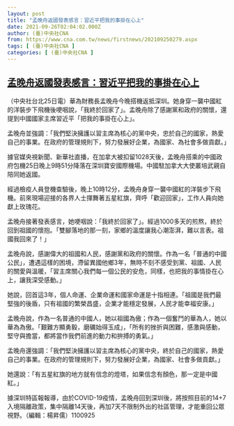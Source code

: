 ```yaml
---
layout: post
title: "孟晚舟返國發表感言：習近平把我的事掛在心上"
date: 2021-09-26T02:04:02.000Z
author: (臺)中央社CNA
from: https://www.cna.com.tw/news/firstnews/202109250279.aspx
tags: [ (臺)中央社CNA ]
categories: [ (臺)中央社CNA ]
---
```

<!--1632621842000-->
[孟晚舟返國發表感言：習近平把我的事掛在心上](https://www.cna.com.tw/news/firstnews/202109250279.aspx)
------

<div>
<div></div><div class="paragraph"><p>（中央社台北25日電）華為財務長孟晚舟今晚搭機返抵深圳。她身穿一襲中國紅的洋裝步下飛機後哽咽說，「我終於回家了」。孟晚舟除了感謝黨和政府的關懷，還提到中國國家主席習近平「把我的事掛在心上」。</p><p>孟晚舟並強調：「我們堅決擁護以習主席為核心的黨中央，忠於自己的國家，熱愛自己的事業。在政府的管理規則下，努力發展好企業，為國家、為社會多做貢獻。」</p><p>據官媒央視新聞、新華社直播，在加拿大被扣留1028天後，孟晚舟搭乘的中國政府包機25日晚上9時51分降落在深圳寶安國際機場。中國駐加拿大大使叢培武親自陪同她返國。</p><p>經過檢疫人員登機查驗後，晚上10時12分，孟晚舟身穿一襲中國紅的洋裝步下飛機。前來現場迎接的各界人士揮舞著五星紅旗，齊呼「歡迎回家」，工作人員向她獻上玫瑰花。</p><p>孟晚舟接著發表感言，她哽咽說：「我終於回家了」。經過1000多天的煎熬，終於回到祖國的懷抱。「雙腳落地的那一刻，家鄉的溫度讓我心潮澎湃，難以言表。祖國我回來了！」</p><p>孟晚舟說，感謝偉大的祖國和人民，感謝黨和政府的關懷。作為一名「普通的中國公民」，遭遇這樣的困境，滯留異國他鄉3年，無時不刻不感受到黨、祖國、人民的關愛與溫暖，「習主席關心我們每一個公民的安危，同樣，也把我的事情掛在心上，讓我深受感動。」</p><p>她說，回首這3年，個人命運、企業命運和國家命運是十指相連。「祖國是我們最堅強的後盾，只有祖國的繁榮昌盛，企業才能穩定發展，人民才能幸福安康。」</p><p>孟晚舟說，作為一名普通的中國人，她以祖國為傲；作為一個奮鬥的華為人，她以華為為傲。「艱難方顯勇毅，磨礪始得玉成」，「所有的挫折與困難，感激與感動，堅守與擔當，都將當作我們前進的動力和拚搏的勇氣。」</p><p>孟晚舟還強調：「我們堅決擁護以習主席為核心的黨中央，終於自己的國家，熱愛自己的事業。在政府的管理規則下，努力發展好企業，為國家、社會多做貢獻。」</p><p>她還說：「有五星紅旗的地方就有信念的燈塔，如果信念有顏色，那一定是中國紅。」</p><p>據深圳特區報報導，由於COVID-19疫情，孟晚舟回到深圳後，將按照目前的14+7入境隔離政策，集中隔離14天後，再加7天不限制外出的社區管理，才能重回公眾視野。（編輯：楊昇儒）1100925</p></div>
</div>
